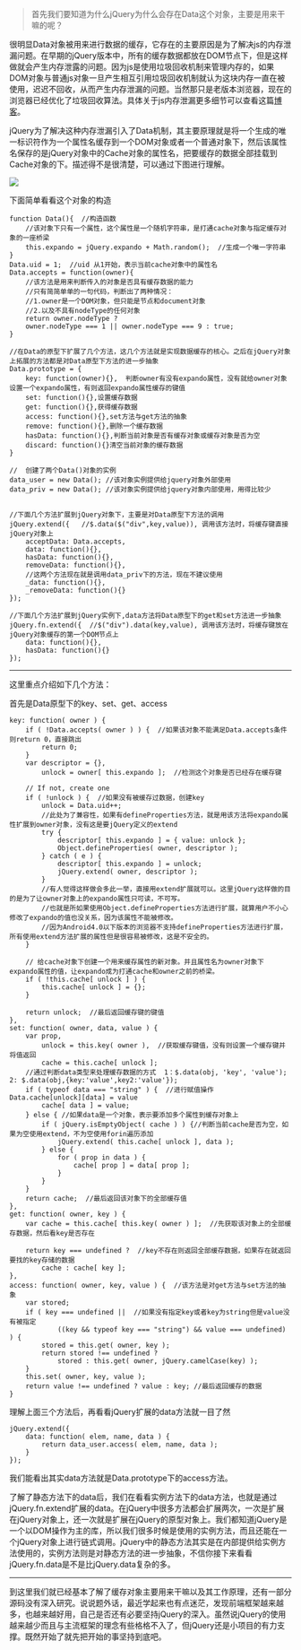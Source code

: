 
>首先我们要知道为什么jQuery为什么会存在Data这个对象，主要是用来干嘛的呢？

很明显Data对象被用来进行数据的缓存，它存在的主要原因是为了解决js的内存泄漏问题。在早期的jQuery版本中，所有的缓存数据都放在DOM节点下，但是这样做就会产生内存泄露的问题。因为js是使用垃圾回收机制来管理内存的，如果DOM对象与普通js对象一旦产生相互引用垃圾回收机制就认为这块内存一直在被使用，迟迟不回收，从而产生内存泄漏的问题。当然那只是老版本浏览器，现在的浏览器已经优化了垃圾回收算法。具体关于js内存泄漏更多细节可以查看这篇[博客](http://blog.csdn.net/qq_16339527/article/details/53287140)。

jQuery为了解决这种内存泄漏引入了Data机制，其主要原理就是将一个生成的唯一标识符作为一个属性名缓存到一个DOM对象或者一个普通对象下，然后该属性名保存的是jQuery对象中的Cache对象的属性名，把要缓存的数据全部挂载到Cache对象的下。描述得不是很清楚，可以通过下图进行理解。

![](http://i.imgur.com/DUOGC3h.png)




下面简单看看这个对象的构造

	function Data(){  //构造函数
		//该对象下只有一个属性，这个属性是一个随机字符串，是打通cache对象与指定缓存对象的一座桥梁
		this.expando = jQuery.expando + Math.random();  //生成一个唯一字符串
	}
	Data.uid = 1;  //uid 从1开始，表示当前cache对象中的属性名
	Data.accepts = function(owner){
		//该方法是用来判断传入的对象是否具有缓存数据的能力
		//只有简简单单的一句代码，判断出了两种情况：
		//1.owner是一个DOM对象，但只能是节点和document对象
		//2.以及不具有nodeType的任何对象
		return owner.nodeType ?
		owner.nodeType === 1 || owner.nodeType === 9 : true;
	}

	//在Data的原型下扩展了几个方法，这几个方法就是实现数据缓存的核心。之后在jQuery对象上拓展的方法都是对Data原型下方法的进一步抽象
	Data.prototype = {
		key: function(owner){},  判断owner有没有expando属性，没有就给owner对象设置一个expando属性，有则返回expando属性缓存的键值
		set: function(){},设置缓存数据
		get: function(){},获得缓存数据
		access: function(){},set方法与get方法的抽象
		remove: function(){},删除一个缓存数据
		hasData: function(){},判断当前对象是否有缓存对象或缓存对象是否为空
		discard: function(){}清空当前对象的缓存数据
	}

	//  创建了两个Data()对象的实例
	data_user = new Data(); //该对象实例提供给jquery对象外部使用
	data_priv = new Data();	//该对象实例提供给jquery对象内部使用，用得比较少
	

	//下面几个方法扩展到jQuery对象下，主要是对Data原型下方法的调用
	jQuery.extend({   //$.data($("div",key,value)), 调用该方法时，将缓存键直接jQuery对象上
		acceptData: Data.accepts,
		data: function(){},
		hasData: function(){},
		removeData: function(){},
		//这两个方法现在就是调用data_priv下的方法，现在不建议使用
		_data: function(){},
		_removeData: function(){}
	});
	
	//下面几个方法扩展到jQuery实例下,data方法将Data原型下的get和set方法进一步抽象
	jQuery.fn.extend({  //$("div").data(key,value), 调用该方法时，将缓存键放在jQuery对象缓存的第一个DOM节点上
		data: function(){},
		hasData: function(){}
	});



----------

这里重点介绍如下几个方法：

首先是Data原型下的key、set、get、access

	key: function( owner ) {
		if ( !Data.accepts( owner ) ) {  //如果该对象不能满足Data.accepts条件则return 0，直接跳出
			return 0;
		}
		var descriptor = {},
			unlock = owner[ this.expando ];  //检测这个对象是否已经存在缓存键

		// If not, create one
		if ( !unlock ) {  //如果没有被缓存过数据，创建key
			unlock = Data.uid++;
			//此处为了兼容性，如果有defineProperties方法，就是用该方法将expando属性扩展到owner对象，没有这是要jQuery定义的extend
			try {
				descriptor[ this.expando ] = { value: unlock };
				Object.defineProperties( owner, descriptor );
			} catch ( e ) {
				descriptor[ this.expando ] = unlock;
				jQuery.extend( owner, descriptor );
			}
			//有人觉得这样做会多此一举，直接用extend扩展就可以。这里jQuery这样做的目的是为了让owner对象上的expando属性只可读，不可写。
			//也就是所如果使用Object.defineProperties方法进行扩展，就算用户不小心修改了expando的值也没关系，因为该属性不能被修改。
			//因为Android4.0以下版本的浏览器不支持defineProperties方法进行扩展，所有使用extend方法扩展的属性但是很容易被修改，这是不安全的。
		}

		// 给cache对象下创建一个用来缓存属性的新对象。并且属性名为owner对象下expando属性的值，让expando成为打通cache和owner之前的桥梁。
		if ( !this.cache[ unlock ] ) {
			this.cache[ unlock ] = {};
		}

		return unlock;  //最后返回缓存键的键值
	},
	set: function( owner, data, value ) {
		var prop,
			unlock = this.key( owner ),  //获取缓存键值，没有则设置一个缓存键并将值返回
			cache = this.cache[ unlock ];
		//通过判断data类型来处理缓存数据的方式  1：$.data(obj, 'key', 'value'); 2: $.data(obj,{key:'value',key2:'value'});
		if ( typeof data === "string" ) {  //进行赋值操作  Data.cache[unlock][data] = value
			cache[ data ] = value;
		} else { //如果data是一个对象，表示要添加多个属性到缓存对象上
			if ( jQuery.isEmptyObject( cache ) ) {//判断当前cache是否为空，如果为空使用extend，不为空使用forin遍历添加
				jQuery.extend( this.cache[ unlock ], data );
			} else { 
				for ( prop in data ) {
					cache[ prop ] = data[ prop ];
				}
			}
		}
		return cache;  //最后返回该对象下的全部缓存值
	},
	get: function( owner, key ) {
		var cache = this.cache[ this.key( owner ) ];  //先获取该对象上的全部缓存数据，然后看key是否存在

		return key === undefined ?  //key不存在则返回全部缓存数据，如果存在就返回要找的key存储的数据
			cache : cache[ key ];
	},
	access: function( owner, key, value ) {  //该方法是对get方法与set方法的抽象
		var stored;
		if ( key === undefined ||  //如果没有指定key或者key为string但是value没有被指定
				((key && typeof key === "string") && value === undefined) ) {
			stored = this.get( owner, key );
			return stored !== undefined ?
				stored : this.get( owner, jQuery.camelCase(key) );
		}
		this.set( owner, key, value );
		return value !== undefined ? value : key; //最后返回缓存的数据
	}

理解上面三个方法后，再看看jQuery扩展的data方法就一目了然

	jQuery.extend({
		data: function( elem, name, data ) {
			return data_user.access( elem, name, data );
		}
	});

我们能看出其实data方法就是Data.prototype下的access方法。

了解了静态方法下的data后，我们在看看实例方法下的data方法，也就是通过jQuery.fn.extend扩展的data。在jQuery中很多方法都会扩展两次，一次是扩展在jQuery对象上，还一次就是扩展在jQuery的原型对象上。我们都知道jQuery是一个以DOM操作为主的库，所以我们很多时候是使用的实例方法，而且还能在一个jQuery对象上进行链式调用。jQuery中的静态方法其实是在内部提供给实例方法使用的，实例方法则是对静态方法的进一步抽象，不信你接下来看看jQuery.fn.data是不是比jQuery.data复杂的多。







----------

到这里我们就已经基本了解了缓存对象主要用来干嘛以及其工作原理，还有一部分源码没有深入研究。说说题外话，最近学起来也有点迷茫，发现前端框架越来越多，也越来越好用，自己是否还有必要坚持jQuery的深入。虽然说jQuery的使用越来越少而且与主流框架的理念有些格格不入了，但jQuery还是小项目的有力支撑。既然开始了就先把开始的事坚持到底吧。